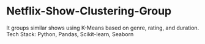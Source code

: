 # Netflix-Show-Clustering-Group
It groups similar shows using K-Means based on genre, rating, and duration. Tech Stack: Python, Pandas, Scikit-learn, Seaborn
